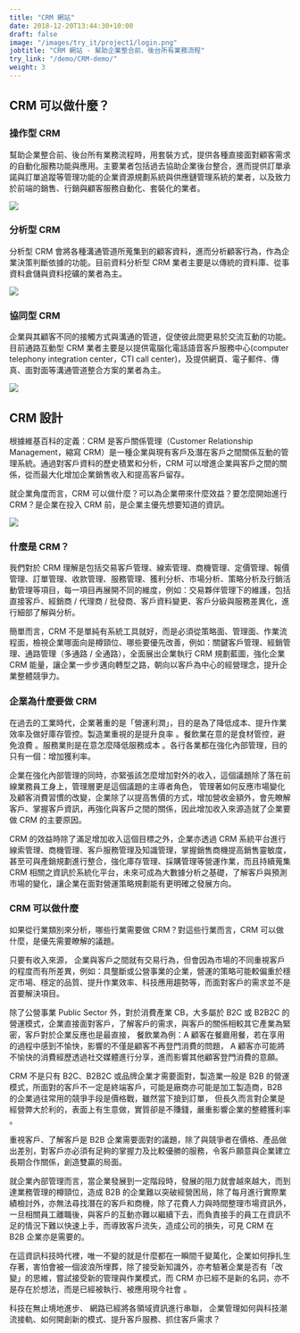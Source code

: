 ```yaml
---
title: "CRM 網站"
date: 2018-12-20T13:44:30+10:00
draft: false
image: "/images/try_it/project1/login.png"
jobtitle: "CRM 網站 - 幫助企業整合前、後台所有業務流程"
try_link: "/demo/CRM-demo/"
weight: 3
---
```


## CRM 可以做什麼？

### 操作型 CRM

幫助企業整合前、後台所有業務流程時，用套裝方式，提供各種直接面對顧客需求的自動化服務功能與應用。主要業者包括過去協助企業後台整合，進而提供訂單承諾與訂單追蹤等管理功能的企業資源規劃系統與供應鏈管理系統的業者，以及致力於前端的銷售、行銷與顧客服務自動化、套裝化的業者。

![](/images/try_it/project1/client_list.png)

### 分析型 CRM

分析型 CRM 會將各種溝通管道所蒐集到的顧客資料，進而分析顧客行為，作為企業決策判斷依據的功能。目前資料分析型 CRM 業者主要是以傳統的資料庫、從事資料倉儲與資料挖礦的業者為主。

![](/images/try_it/project1/equipment_list.png)

### 協同型 CRM

企業與其顧客不同的接觸方式與溝通的管道，促使彼此間更易於交流互動的功能。目前通路互動型 CRM 業者主要是以提供電腦化電話語音客戶服務中心(computer telephony integration center，CTI call center)，及提供網頁、電子郵件、傳真、面對面等溝通管道整合方案的業者為主。

![](/images/try_it/project1/inspection_list.png)

## CRM 設計

根據維基百科的定義：CRM 是客戶關係管理（Customer Relationship Management，縮寫 CRM）是一種企業與現有客戶及潛在客戶之間關係互動的管理系統。通過對客戶資料的歷史積累和分析，CRM 可以增進企業與客戶之間的關係，從而最大化增加企業銷售收入和提高客戶留存。

就企業角度而言，CRM 可以做什麼？可以為企業帶來什麼效益？要怎麼開始進行 CRM？是企業在投入 CRM 前，是企業主優先想要知道的資訊。

![](/images/try_it/project1/job_details.png)

### 什麼是 CRM？

我們對於 CRM 理解是包括交易客戶管理、線索管理、商機管理、定價管理、報價管理、訂單管理、收款管理、服務管理、獲利分析、市場分析、策略分析及行銷活動管理等項目，每一項目再展開不同的維度，例如：交易夥伴管理下的維護，包括直接客戶、經銷商 / 代理商 / 批發商、客戶資料變更、客戶分級與服務差異化，進行細部了解與分析。

簡單而言，CRM 不是單純有系統工具就好，而是必須從策略面、管理面、作業流程面，檢視企業哪面向是樽頸位、哪些要優先改善，例如：關鍵客戶管理、經銷管理、通路管理（多通路 / 全通路），全面展出企業執行 CRM 規劃藍圖，強化企業 CRM 能量，讓企業一步步邁向轉型之路，朝向以客戶為中心的經營理念，提升企業整體競爭力。

### 企業為什麼要做 CRM

在過去的工業時代，企業著重的是「營運利潤」，目的是為了降低成本、提升作業效率及做好庫存管控。製造業重視的是提升良率 。餐飲業在意的是食材管控，避免浪費 。服務業則是在意怎麼降低服務成本 。各行各業都在強化內部管理，目的只有一個：增加獲利率。

企業在強化內部管理的同時，亦緊張該怎麼增加對外的收入，這個議題除了落在前線業務員工身上，管理層更是這個議題的主導者角色， 管理著如何反應市場變化及顧客消費習慣的改變，企業除了以提高售價的方式，增加營收金額外，會先瞭解客戶、掌握客戶資訊，再強化與客戶之間的關係，因此增加收入來源造就了企業要做 CRM 的主要原因。

CRM 的效益時除了滿足增加收入這個目標之外，企業亦透過 CRM 系統平台進行線索管理、商機管理、客戶服務管理及知識管理，掌握銷售商機提高銷售靈敏度，甚至可與產銷規劃進行整合，強化庫存管理、採購管理等營運作業，而且持續蒐集 CRM 相關之資訊於系統化平台，未來可成為大數據分析之基礎，了解客戶與預測市場的變化，讓企業在面對營運策略規劃能有更明確之發展方向。

### CRM 可以做什麼

如果從行業類別來分析，哪些行業需要做 CRM？對這些行業而言，CRM 可以做什麼，是優先需要瞭解的議題。

只要有收入來源， 企業與客戶之間就有交易行為，但會因為市場的不同重視客戶的程度而有所差異，例如：具壟斷或公營事業的企業，營運的策略可能較偏重於穩定市場、穩定的品質、提升作業效率、科技應用趨勢等，而面對客戶的需求並不是首要解決項目。

除了公營事業 Public Sector 外，對於消費產業 CB，大多屬於 B2C 或 B2B2C 的營運模式，企業直接面對客戶，了解客戶的需求，與客戶的關係相較其它產業為緊密，客戶對於企業反應也是最直接， 餐飲業為例：A 顧客在餐廳用餐，若在享用的過程中感到不愉快，影響的不僅是顧客不再登門消費的問題， A 顧客亦可能將不愉快的消費經歷透過社交媒體進行分享，進而影響其他顧客登門消費的意願。

CRM 不是只有 B2C、B2B2C 或品牌企業才需要面對，製造業一般是 B2B 的營運模式，所面對的客戶不一定是終端客戶，可能是廠商亦可能是加工製造商，B2B 的企業過往常用的競爭手段是價格戰，雖然當下搶到訂單， 但長久而言對企業是經營弊大於利的，表面上有生意做，實質卻是不賺錢，嚴重影響企業的整體獲利率 。

重視客戶、了解客戶是 B2B 企業需要面對的議題，除了與競爭者在價格、產品做出差別，對客戶亦必須有足夠的掌握力及比較優勝的服務，令客戶願意與企業建立長期合作關係，創造雙贏的局面。

就企業內部管理而言，當企業發展到一定階段時，發展的阻力就會越來越大，而到達業務管理的樽頸位，造成 B2B 的企業難以突破經營困局，除了每月進行實際業績檢討外，亦無法尋找潛在的客戶和商機，除了花費人力與時間整理市場資訊外，一旦相關員工離職後，與客戶的互動亦難以繼續下去，而負責接手的員工在資訊不足的情況下難以快速上手，而導致客戶流失，造成公司的損失，可見 CRM 在 B2B 企業亦是需要的。

在這資訊科技時代裡，唯一不變的就是什麼都在一瞬間千變萬化，企業如何掙扎生存著，害怕會被一個波浪所埋葬，除了接受新知識外，亦考驗著企業是否有「改變」的思維，嘗試接受新的管理與作業模式，而 CRM 亦已經不是新的名詞，亦不是存在於想法，而是已經被執行、被應用現今社會 。

科技在無止境地進步、 網路已經將各領域資訊進行串聯， 企業管理如何與科技潮流接軌、如何開創新的模式、提升客戶服務、抓住客戶需求？
